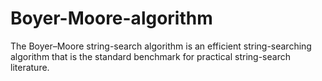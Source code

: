 # Boyer-Moore-algorithm
The Boyer–Moore string-search algorithm is an efficient string-searching algorithm that is the standard benchmark for practical string-search literature.
